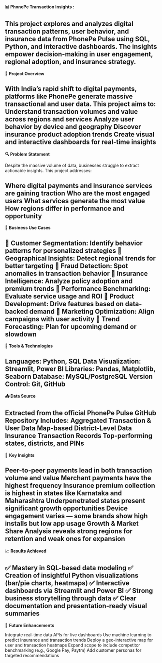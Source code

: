 **📊 PhonePe Transaction Insights :**

This project explores and analyzes digital transaction patterns, user behavior, and insurance data from PhonePe Pulse using SQL, Python, and interactive dashboards. The insights empower decision-making in user engagement, regional adoption, and insurance strategy.
------------------
**🧠 Project Overview**

With India’s rapid shift to digital payments, platforms like PhonePe generate massive transactional and user data. This project aims to:
Understand transaction volumes and value across regions and services
Analyze user behavior by device and geography
Discover insurance product adoption trends
Create visual and interactive dashboards for real-time insights
------------
**🔍 Problem Statement**

Despite the massive volume of data, businesses struggle to extract actionable insights. This project addresses:

**Where** digital payments and insurance services are gaining traction
**Who** are the most engaged users
**What** services generate the most value
**How** regions differ in performance and opportunity
----------
**💼 Business Use Cases**

📌 **Customer Segmentation:** Identify behavior patterns for personalized strategies
📌 **Geographical Insights:** Detect regional trends for better targeting
📌 **Fraud Detection:** Spot anomalies in transaction behavior
📌 **Insurance Intelligence:** Analyze policy adoption and premium trends
📌 **Performance Benchmarking:** Evaluate service usage and ROI
📌 **Product Development:** Drive features based on data-backed demand
📌 **Marketing Optimization:** Align campaigns with user activity
📌 **Trend Forecasting:** Plan for upcoming demand or slowdown
--------
**🔧 Tools & Technologies**

Languages: Python, SQL
Data Visualization: Streamlit, Power BI
Libraries: Pandas, Matplotlib, Seaborn
Database: MySQL/PostgreSQL
Version Control: Git, GitHub
----------
**📥 Data Source**

Extracted from the official PhonePe Pulse GitHub Repository
Includes:
**Aggregated Transaction & User Data
Map-based District-Level Data
Insurance Transaction Records
Top-performing states, districts, and PINs**
----------
📌 **Key Insights**

Peer-to-peer payments lead in both transaction volume and value
Merchant payments have the highest frequency
Insurance premium collection is highest in states like Karnataka and Maharashtra
Underpenetrated states present significant growth opportunities
Device engagement varies — some brands show high installs but low app usage
Growth & Market Share Analysis reveals strong regions for retention and weak ones for expansion
---------------
📈 **Results Achieved**

✅ Mastery in SQL-based data modeling
✅ Creation of insightful Python visualizations (bar/pie charts, heatmaps)
✅ Interactive dashboards via Streamlit and Power BI
✅ Strong business storytelling through data
✅ Clear documentation and presentation-ready visual summaries
------------
🚀 **Future Enhancements**

Integrate real-time data APIs for live dashboards
Use machine learning to predict insurance and transaction trends
Deploy a geo-interactive map for user and transaction heatmaps
Expand scope to include competitor benchmarking (e.g., Google Pay, Paytm)
Add customer personas for targeted recommendations
